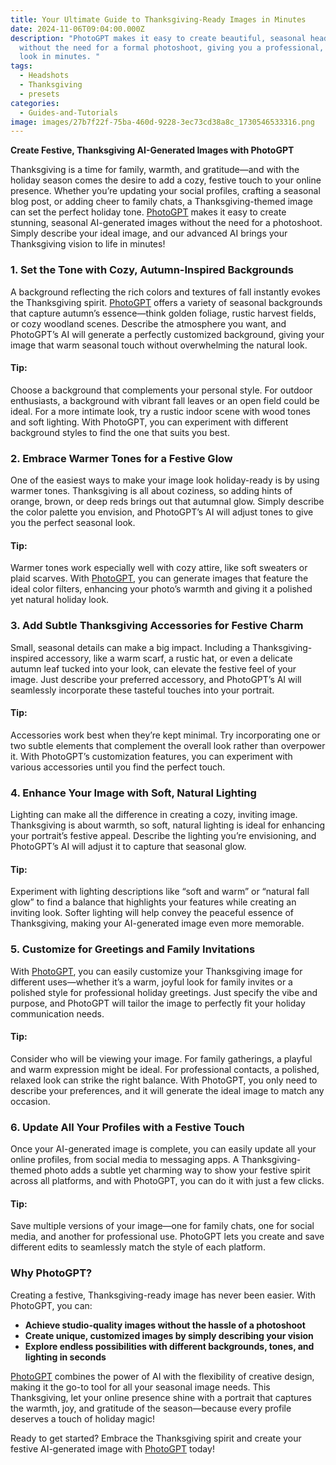 ```yaml
---
title: Your Ultimate Guide to Thanksgiving-Ready Images in Minutes
date: 2024-11-06T09:04:00.000Z
description: "PhotoGPT makes it easy to create beautiful, seasonal headshots
  without the need for a formal photoshoot, giving you a professional, festive
  look in minutes. "
tags:
  - Headshots
  - Thanksgiving
  - presets
categories:
  - Guides-and-Tutorials
image: images/27b7f22f-75ba-460d-9228-3ec73cd38a8c_1730546533316.png
---
```

**Create Festive, Thanksgiving AI-Generated Images with PhotoGPT**

Thanksgiving is a time for family, warmth, and gratitude—and with the holiday season comes the desire to add a cozy, festive touch to your online presence. Whether you’re updating your social profiles, crafting a seasonal blog post, or adding cheer to family chats, a Thanksgiving-themed image can set the perfect holiday tone. [PhotoGPT](https://www.photogptai.com/) makes it easy to create stunning, seasonal AI-generated images without the need for a photoshoot. Simply describe your ideal image, and our advanced AI brings your Thanksgiving vision to life in minutes!

### 1. Set the Tone with Cozy, Autumn-Inspired Backgrounds

A background reflecting the rich colors and textures of fall instantly evokes the Thanksgiving spirit. [PhotoGPT](https://www.photogptai.com/) offers a variety of seasonal backgrounds that capture autumn’s essence—think golden foliage, rustic harvest fields, or cozy woodland scenes. Describe the atmosphere you want, and PhotoGPT’s AI will generate a perfectly customized background, giving your image that warm seasonal touch without overwhelming the natural look.

#### Tip:
Choose a background that complements your personal style. For outdoor enthusiasts, a background with vibrant fall leaves or an open field could be ideal. For a more intimate look, try a rustic indoor scene with wood tones and soft lighting. With PhotoGPT, you can experiment with different background styles to find the one that suits you best.

### 2. Embrace Warmer Tones for a Festive Glow

One of the easiest ways to make your image look holiday-ready is by using warmer tones. Thanksgiving is all about coziness, so adding hints of orange, brown, or deep reds brings out that autumnal glow. Simply describe the color palette you envision, and PhotoGPT’s AI will adjust tones to give you the perfect seasonal look.

#### Tip:
Warmer tones work especially well with cozy attire, like soft sweaters or plaid scarves. With [PhotoGPT](https://www.photogptai.com/), you can generate images that feature the ideal color filters, enhancing your photo’s warmth and giving it a polished yet natural holiday look.

### 3. Add Subtle Thanksgiving Accessories for Festive Charm

Small, seasonal details can make a big impact. Including a Thanksgiving-inspired accessory, like a warm scarf, a rustic hat, or even a delicate autumn leaf tucked into your look, can elevate the festive feel of your image. Just describe your preferred accessory, and PhotoGPT’s AI will seamlessly incorporate these tasteful touches into your portrait.

#### Tip:
Accessories work best when they’re kept minimal. Try incorporating one or two subtle elements that complement the overall look rather than overpower it. With PhotoGPT’s customization features, you can experiment with various accessories until you find the perfect touch.

### 4. Enhance Your Image with Soft, Natural Lighting

Lighting can make all the difference in creating a cozy, inviting image. Thanksgiving is about warmth, so soft, natural lighting is ideal for enhancing your portrait’s festive appeal. Describe the lighting you’re envisioning, and PhotoGPT’s AI will adjust it to capture that seasonal glow.

#### Tip:
Experiment with lighting descriptions like “soft and warm” or “natural fall glow” to find a balance that highlights your features while creating an inviting look. Softer lighting will help convey the peaceful essence of Thanksgiving, making your AI-generated image even more memorable.

### 5. Customize for Greetings and Family Invitations

With [PhotoGPT](https://www.photogptai.com/), you can easily customize your Thanksgiving image for different uses—whether it’s a warm, joyful look for family invites or a polished style for professional holiday greetings. Just specify the vibe and purpose, and PhotoGPT will tailor the image to perfectly fit your holiday communication needs.

#### Tip:
Consider who will be viewing your image. For family gatherings, a playful and warm expression might be ideal. For professional contacts, a polished, relaxed look can strike the right balance. With PhotoGPT, you only need to describe your preferences, and it will generate the ideal image to match any occasion.

### 6. Update All Your Profiles with a Festive Touch

Once your AI-generated image is complete, you can easily update all your online profiles, from social media to messaging apps. A Thanksgiving-themed photo adds a subtle yet charming way to show your festive spirit across all platforms, and with PhotoGPT, you can do it with just a few clicks.

#### Tip:
Save multiple versions of your image—one for family chats, one for social media, and another for professional use. PhotoGPT lets you create and save different edits to seamlessly match the style of each platform.

### Why PhotoGPT?

Creating a festive, Thanksgiving-ready image has never been easier. With PhotoGPT, you can:
- **Achieve studio-quality images without the hassle of a photoshoot**
- **Create unique, customized images by simply describing your vision**
- **Explore endless possibilities with different backgrounds, tones, and lighting in seconds**

[PhotoGPT](https://www.photogptai.com/) combines the power of AI with the flexibility of creative design, making it the go-to tool for all your seasonal image needs. This Thanksgiving, let your online presence shine with a portrait that captures the warmth, joy, and gratitude of the season—because every profile deserves a touch of holiday magic!

Ready to get started? Embrace the Thanksgiving spirit and create your festive AI-generated image with [PhotoGPT](https://www.photogptai.com/) today!
